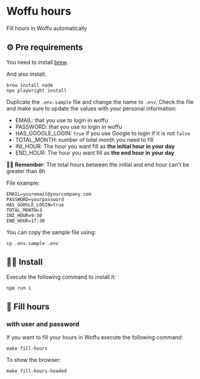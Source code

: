 # Woffu hours
Fill hours in Woffu automatically

## ⚙️ Pre requirements

You need to install [brew](https://brew.sh/).

And also install:

````shell
brew install node
npx playwright install
````

Duplicate the `.env.sample` file and change the name to `.env`.
Check the file and make sure to update the values with your personal information:

- EMAIL: that you use to login in woffu
- PASSWORD: that you use to login in woffu
- HAS_GOOGLE_LOGIN: `true` if you use Google to login if it is not `false`
- TOTAL_MONTH: number of total month you need to fill
- INI_HOUR: The hour you want fill as **the initial hour in your day**
- END_HOUR: The hour you want fill as **the end hour in your day**

🙋‍♀ **️Remember**: The total hours between the initial and end hour can't be greater than 8h

File example:

```
EMAIL=youremail@yourcompany.com
PASSWORD=yourpassword
HAS_GOOGLE_LOGIN=true
TOTAL_MONTH=3
INI_HOUR=9:30
END_HOUR=17:30
```

You can copy the sample file using:

```shell
cp .env.sample .env
```

## 👷‍♀️ Install

Execute the following command to install it:

```shell
npm run i
```

## 🚀 Fill hours 

### with user and password

If you want to fill your hours in Woffu execute the following command:

```shell
make fill-hours
```

To show the browser: 
```shell
make fill-hours-headed
```

